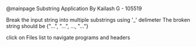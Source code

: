 @mainpage Substring Application By Kailash G - 105519

Break the input string into multiple substrings using '_' delimeter
The broken string should be {"...", "...", ..., "..."}

click on Files list  to navigate programs and headers
